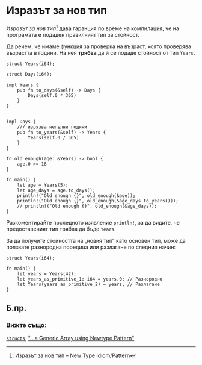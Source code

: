 # Изразът за нов тип

*Изразът за нов тип*[^newtype] дава гаранция по време на компилация, че на програмата е
подаден правилният тип за стойност.

Да речем, че имаме функция за проверка на възраст, която проверява възрастта
в години. На нея **трябва** да ѝ се подаде стойност от тип `Years`. 

```rust, editable
struct Years(i64);

struct Days(i64);

impl Years {
    pub fn to_days(&self) -> Days {
        Days(self.0 * 365)
    }
}


impl Days {
    /// изрязва непълни години
    pub fn to_years(&self) -> Years {
        Years(self.0 / 365)
    }
}

fn old_enough(age: &Years) -> bool {
    age.0 >= 18
}

fn main() {
    let age = Years(5);
    let age_days = age.to_days();
    println!("Old enough {}", old_enough(&age));
    println!("Old enough {}", old_enough(&age_days.to_years()));
    // println!("Old enough {}", old_enough(&age_days));
}
```

Разкоментирайте последното изявлениe `println!`, за да видите, че
предоставеният тип трябва да бъде `Years`.

За да получите стойността на „новия тип” като основен тип, може да ползвате
разнородна поредица или разлагане по следния начин:
```rust, editable
struct Years(i64);

fn main() {
    let years = Years(42);
    let years_as_primitive_1: i64 = years.0; // Разнородно
    let Years(years_as_primitive_2) = years; // Разлагане
}
```

## Б.пр.

[^newtype]: Изразът за нов тип – New Type Idiom/Pattern

### Вижте също:

[`structs`][struct],
["…a Generic Array using Newtype Pattern"](https://rsdlt.github.io/posts/rust-use-newtype-pattern-display-trait-array-generics/)

[struct]: ../custom_types/structs.md
